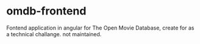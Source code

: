 # omdb-frontend
Fontend application in angular for The Open Movie Database, create for as a technical challange. not maintained. 
